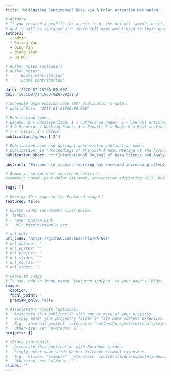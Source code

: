 ```yaml
---
title: 'Mitigating Sentimental Bias via A Polar Attention Mechanism'

# Authors
# If you created a profile for a user (e.g. the default `admin` user), write the username (folder name) here
# and it will be replaced with their full name and linked to their profile.
authors:
  - admin
  - Rujing Yao
  - Qing Yin
  - Qiang Tian
  - Ou Wu

# Author notes (optional)
# author_notes:
#   - 'Equal contribution'
#   - 'Equal contribution'

date: '2020-07-25T00:00:00Z'
doi: '10.1007/s41060-020-00231-3'

# Schedule page publish date (NOT publication's date).
# publishDate: '2017-01-01T00:00:00Z'

# Publication type.
# Legend: 0 = Uncategorized; 1 = Conference paper; 2 = Journal article;
# 3 = Preprint / Working Paper; 4 = Report; 5 = Book; 6 = Book section;
# 7 = Thesis; 8 = Patent
publication_types: ['2']

# Publication name and optional abbreviated publication name.
# publication: In *Proceedings of the 59th Annual Meeting of the Association for Computational Linguistics and the 11th International Joint Conference on Natural Language Processing*
publication_short: '***International Journal of Data Science and Analytics***, 2021, 11(1): 27-36.'

abstract: 'Fairness in machine learning has received increasing attention in recent years. This study focuses on a particular type of machine learning fairness, namely sentimental bias, in text sentiment analysis. Sentimental bias occurs on words (or phrases) when they are distributed distinctly in positive and negative corpora. It results in that an excessively proportion of words carry negative/positive sentiment in learned models. This study proposed a new attention mechanism, called polar attention, to mitigate sentimental biases. It consists of two modules, namely polar flipping and distance measurement. The first module explicitly models word sentimental polarity and can prevent that neutral words flip positively or negatively. The second module is used to attend negative/positive words. In the experiments, three benchmark data sets are used, and supplementary testing sets are compiled. Experimental results verify the effectiveness of the proposed method.'

# Summary. An optional shortened abstract.
#summary: Lorem ipsum dolor sit amet, consectetur adipiscing elit. Duis posuere tellus ac convallis placerat. Proin tincidunt magna sed ex sollicitudin condimentum.

tags: []

# Display this page in the Featured widget?
featured: false

# Custom links (uncomment lines below)
#  links:
# - name: Custom Link
#   url: http://example.org

# url_pdf: ''
url_code: 'https://github.com/absa-nlp/PA-Net'
# url_dataset: ''
# url_poster: ''
# url_project: ''
# url_slides: ''
# url_source: ''
# url_video: ''

# Featured image
# To use, add an image named `featured.jpg/png` to your page's folder.
image:
  caption: ''
  focal_point: ''
  preview_only: false

# Associated Projects (optional).
#   Associate this publication with one or more of your projects.
#   Simply enter your project's folder or file name without extension.
#   E.g. `internal-project` references `content/project/internal-project/index.md`.
#   Otherwise, set `projects: []`.
projects: []

# Slides (optional).
#   Associate this publication with Markdown slides.
#   Simply enter your slide deck's filename without extension.
#   E.g. `slides: "example"` references `content/slides/example/index.md`.
#   Otherwise, set `slides: ""`.
slides: ""
---
```


<!-- {{% callout note %}}
Click the _Cite_ button above to demo the feature to enable visitors to import publication metadata into their reference management software.
{{% /callout %}}

{{% callout note %}}
Create your slides in Markdown - click the _Slides_ button to check out the example.
{{% /callout %}} -->

<!-- Supplementary notes can be added here, including [code, math, and images](https://wowchemy.com/docs/writing-markdown-latex/). -->

